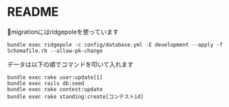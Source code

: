 # README

migrationにはridgepoleを使っています

```
bundle exec ridgepole -c config/database.yml -E development --apply -f Schemafile.rb --allow-pk-change
```

データは以下の順でコマンドを叩いて入れます

```
bundle exec rake user:update[1]
bundle exec rails db:seed
bundle exec rake contest:update
bundle exec rake standing:create[コンテストid]
```
